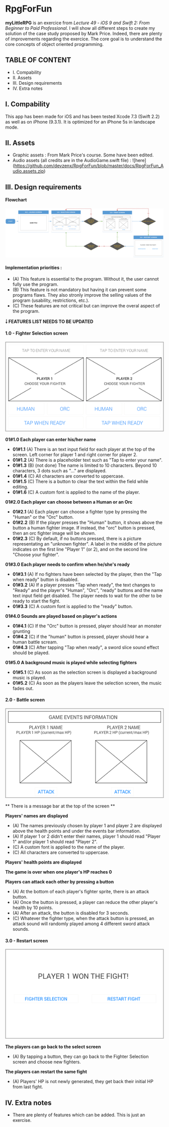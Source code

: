 # RpgForFun

**myLittleRPG** is an exercice from *Lecture 49 - iOS 9 and Swift 2: From Beginner to Paid Professional*. 
I will show all different steps to create my solution of the case study proposed by Mark Price.
Indeed, there are plenty of improvements regarding the exercice. The core goal is to understand the core concepts of object oriented programming.

## TABLE OF CONTENT
* I. Compability
* II. Assets
* III. Design requirements
* IV. Extra notes

## I. Compability
This app has been made for iOS and has been tested Xcode 7.3 (Swift 2.2) as well as on iPhone (9.3.1). It is optimized for an iPhone 5s in landscape mode.

## II. Assets
* Graphic assets : From Mark Price's course. Some have been edited.
* Audio assets (all credits are in the AudioGame.swift file) : ![here] (https://github.com/devzenx/RpgForFun/blob/master/docs/RpgForFun_Audio.assets.zip)

## III. Design requirements

#### Flowchart
![myLittleRPG - Flowchart](https://github.com/devzenx/RpgForFun/blob/master/docs/images/myLittleRPG.flowchart.jpg)

#### Implementation priorities :
- (A) This feature is essential to the program. Without it, the user cannot fully use the program.
- (B) This feature is not mandatory but having it can prevent some programs flaws. They also stronly improve the selling values of the program (usability, restrictions, etc.).
- (C) These features are not critical but can improve the overal aspect of the program. 

**￬ FEATURES LIST NEEDS TO BE UPDATED**

#### 1.0 - Fighter Selection screen
![myLittleRPG - Fighter Selection screen](https://github.com/devzenx/RpgForFun/blob/master/docs/images/myLittleRPG_select.screen_proto.png)

**01#1.0 Each player can enter his/her name**
- **01#1.1** (A) There is an text input field for each player at the top of the screen. Left corner for player 1 and right corner for player 2.
- **01#1.2** (A) There is a placeholder text such as "Tap to enter your name".
- **01#1.3** (B) (not done) The name is limited to 10 characters. Beyond 10 characters, 3 dots such as "..." are displayed.
- **01#1.4** (C) All characters are converted to uppercase.
- **01#1.5** (C) There is a button to clear the text within the field while editing.
- **01#1.6** (C) A custom font is applied to the name of the player.

**01#2.0 Each player can choose between a Human or an Orc**
- **01#2.1** (A) Each player can choose a fighter type by pressing the "Human" or the "Orc" button.
- **01#2.2** (B) If the player presses the "Human" button, it shows above the button a human fighter image. If instead, the "orc" button is pressed, then an orc fighter image will be shown.
- **01#2.3** (C) By default, if no buttons pressed, there is a picture representating an "unknown fighter". A label in the middle of the picture indicates on the first line "Player 1" (or 2), and on the second line "Choose your fighter".

**01#3.0 Each player needs to confirm when he/she's ready**
- **01#3.1** (A) If no fighters have been selected by the player, then the "Tap when ready" button is disabled.
- **01#3.2** (A) If a player presses "Tap when ready", the text changes to "Ready" and the player's "Human", "Orc", "ready" buttons and the name text input field get disabled. The player needs to wait for the other to be ready to start the fight.
- **01#3.3** (C) A custom font is applied to the "ready" button.

**01#4.0 Sounds are played based on player's actions**
- **01#4.1** (C) If the "Orc" button is pressed, player should hear an monster grunting
- **01#4.2** (C) if the "human" button is pressed, player should hear a human battle scream.
- **01#4.3** (C) After tapping "Tap when ready", a sword slice sound effect should be played.

**01#5.0 A background music is played while selecting fighters**
- **01#5.1** (C) As soon as the selection screen is displayed a background music is played.
- **01#5.2** (C) As soon as the players leave the selection screen, the music fades out.


#### 2.0 - Battle screen
![myLittleRPG - Battle screen](https://github.com/devzenx/RpgForFun/blob/master/docs/images/myLittleRPG_fight.screen_proto.png)


** There is a message bar at the top of the screen **

**Players' names are displayed**
- (A) The names previously chosen by player 1 and player 2 are displayed above the health points and under the events bar information.
- (A) If player 1 or 2 didn't enter their names, player 1 should read "Player 1" and/or player 1 should read "Player 2".
- (C) A custom font is applied to the name of the player.
- (C) All characters are converted to uppercase.

**Players' health points are displayed**

**The game is over when one player's HP reaches 0**

**Players can attack each other by pressing a button**
- (A) At the bottom of each player's fighter sprite, there is an attack button.
- (A) Once the button is pressed, a player can reduce the other player's health by 10 points.
- (A) After an attack, the button is disabled for 3 seconds.
- (C) Whatever the fighter type, when the attack button is pressed, an attack sound will randomly played among 4 different sword attack sounds.

#### 3.0 - Restart screen
![myLittleRPG - Restart screen](https://github.com/devzenx/RpgForFun/blob/master/docs/images/myLittleRPG_restart.screen_proto.png)

**The players can go back to the select screen**
- (A) By tapping a button, they can go back to the Fighter Selection screen and choose new fighters.

**The players can restart the same fight**
- (A) Players' HP is not newly generated, they get back their initial HP from last fight.

## IV. Extra notes
- There are plenty of features which can be added. This is just an exercise.

